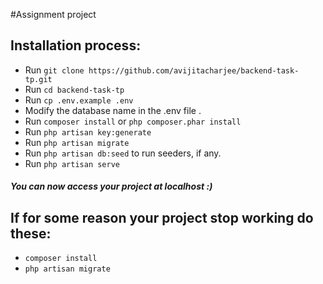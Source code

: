 #Assignment project
## Installation process:
- Run `git clone https://github.com/avijitacharjee/backend-task-tp.git`
- Run `cd backend-task-tp`
- Run `cp .env.example .env`
- Modify the database name in the .env file .
- Run `composer install` or ```php composer.phar install```
- Run `php artisan key:generate` 
- Run `php artisan migrate`
- Run `php artisan db:seed` to run seeders, if any.
- Run `php artisan serve`

##### You can now access your project at localhost :)

## If for some reason your project stop working do these:
- `composer install`
- `php artisan migrate`

